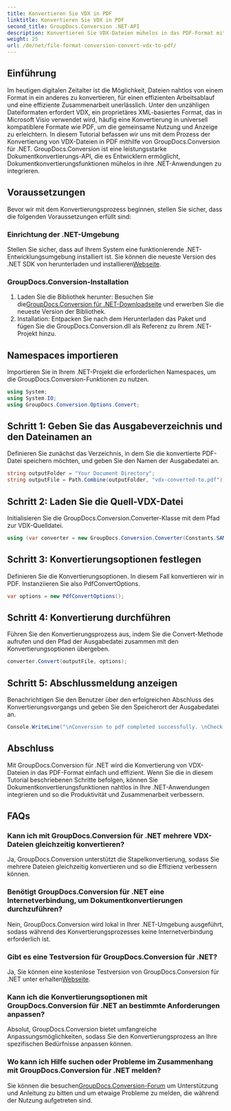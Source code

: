 ```yaml
---
title: Konvertieren Sie VDX in PDF
linktitle: Konvertieren Sie VDX in PDF
second_title: GroupDocs.Conversion .NET-API
description: Konvertieren Sie VDX-Dateien mühelos in das PDF-Format mit GroupDocs.Conversion für .NET. Erweitern Sie Ihre .NET-Anwendungen mit Funktionen zur nahtlosen Dokumentenkonvertierung.
weight: 25
url: /de/net/file-format-conversion-convert-vdx-to-pdf/
---
```

## Einführung
Im heutigen digitalen Zeitalter ist die Möglichkeit, Dateien nahtlos von einem Format in ein anderes zu konvertieren, für einen effizienten Arbeitsablauf und eine effiziente Zusammenarbeit unerlässlich. Unter den unzähligen Dateiformaten erfordert VDX, ein proprietäres XML-basiertes Format, das in Microsoft Visio verwendet wird, häufig eine Konvertierung in universell kompatiblere Formate wie PDF, um die gemeinsame Nutzung und Anzeige zu erleichtern.
In diesem Tutorial befassen wir uns mit dem Prozess der Konvertierung von VDX-Dateien in PDF mithilfe von GroupDocs.Conversion für .NET. GroupDocs.Conversion ist eine leistungsstarke Dokumentkonvertierungs-API, die es Entwicklern ermöglicht, Dokumentkonvertierungsfunktionen mühelos in ihre .NET-Anwendungen zu integrieren.
## Voraussetzungen
Bevor wir mit dem Konvertierungsprozess beginnen, stellen Sie sicher, dass die folgenden Voraussetzungen erfüllt sind:
### Einrichtung der .NET-Umgebung
 Stellen Sie sicher, dass auf Ihrem System eine funktionierende .NET-Entwicklungsumgebung installiert ist. Sie können die neueste Version des .NET SDK von herunterladen und installieren[Webseite](https://dotnet.microsoft.com/download).
### GroupDocs.Conversion-Installation
1.  Laden Sie die Bibliothek herunter: Besuchen Sie die[GroupDocs.Conversion für .NET-Downloadseite](https://releases.groupdocs.com/conversion/net/) und erwerben Sie die neueste Version der Bibliothek.
2. Installation: Entpacken Sie nach dem Herunterladen das Paket und fügen Sie die GroupDocs.Conversion.dll als Referenz zu Ihrem .NET-Projekt hinzu.

## Namespaces importieren
Importieren Sie in Ihrem .NET-Projekt die erforderlichen Namespaces, um die GroupDocs.Conversion-Funktionen zu nutzen.

```csharp
using System;
using System.IO;
using GroupDocs.Conversion.Options.Convert;
```
## Schritt 1: Geben Sie das Ausgabeverzeichnis und den Dateinamen an
Definieren Sie zunächst das Verzeichnis, in dem Sie die konvertierte PDF-Datei speichern möchten, und geben Sie den Namen der Ausgabedatei an.
```csharp
string outputFolder = "Your Document Directory";
string outputFile = Path.Combine(outputFolder, "vdx-converted-to.pdf");
```
## Schritt 2: Laden Sie die Quell-VDX-Datei
Initialisieren Sie die GroupDocs.Conversion.Converter-Klasse mit dem Pfad zur VDX-Quelldatei.
```csharp
using (var converter = new GroupDocs.Conversion.Converter(Constants.SAMPLE_VDX))
```
## Schritt 3: Konvertierungsoptionen festlegen
Definieren Sie die Konvertierungsoptionen. In diesem Fall konvertieren wir in PDF. Instanziieren Sie also PdfConvertOptions.
```csharp
var options = new PdfConvertOptions();
```
## Schritt 4: Konvertierung durchführen
Führen Sie den Konvertierungsprozess aus, indem Sie die Convert-Methode aufrufen und den Pfad der Ausgabedatei zusammen mit den Konvertierungsoptionen übergeben.
```csharp
converter.Convert(outputFile, options);
```
## Schritt 5: Abschlussmeldung anzeigen
Benachrichtigen Sie den Benutzer über den erfolgreichen Abschluss des Konvertierungsvorgangs und geben Sie den Speicherort der Ausgabedatei an.
```csharp
Console.WriteLine("\nConversion to pdf completed successfully. \nCheck output in {0}", outputFolder);
```

## Abschluss
Mit GroupDocs.Conversion für .NET wird die Konvertierung von VDX-Dateien in das PDF-Format einfach und effizient. Wenn Sie die in diesem Tutorial beschriebenen Schritte befolgen, können Sie Dokumentkonvertierungsfunktionen nahtlos in Ihre .NET-Anwendungen integrieren und so die Produktivität und Zusammenarbeit verbessern.

## FAQs
### Kann ich mit GroupDocs.Conversion für .NET mehrere VDX-Dateien gleichzeitig konvertieren?
Ja, GroupDocs.Conversion unterstützt die Stapelkonvertierung, sodass Sie mehrere Dateien gleichzeitig konvertieren und so die Effizienz verbessern können.
### Benötigt GroupDocs.Conversion für .NET eine Internetverbindung, um Dokumentkonvertierungen durchzuführen?
Nein, GroupDocs.Conversion wird lokal in Ihrer .NET-Umgebung ausgeführt, sodass während des Konvertierungsprozesses keine Internetverbindung erforderlich ist.
### Gibt es eine Testversion für GroupDocs.Conversion für .NET?
 Ja, Sie können eine kostenlose Testversion von GroupDocs.Conversion für .NET unter erhalten[Webseite](https://releases.groupdocs.com/).
### Kann ich die Konvertierungsoptionen mit GroupDocs.Conversion für .NET an bestimmte Anforderungen anpassen?
Absolut, GroupDocs.Conversion bietet umfangreiche Anpassungsmöglichkeiten, sodass Sie den Konvertierungsprozess an Ihre spezifischen Bedürfnisse anpassen können.
### Wo kann ich Hilfe suchen oder Probleme im Zusammenhang mit GroupDocs.Conversion für .NET melden?
 Sie können die besuchen[GroupDocs.Conversion-Forum](https://forum.groupdocs.com/c/conversion/11) um Unterstützung und Anleitung zu bitten und um etwaige Probleme zu melden, die während der Nutzung aufgetreten sind.